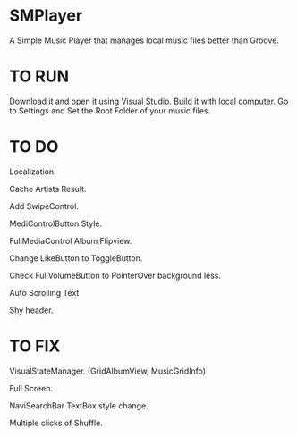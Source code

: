 # SMPlayer
A Simple Music Player that manages local music files better than Groove.

# TO RUN
Download it and open it using Visual Studio.
Build it with local computer.
Go to Settings and Set the Root Folder of your music files.

# TO DO

Localization.

Cache Artists Result.

Add SwipeControl.

MediControlButton Style.

FullMediaControl Album Flipview.

Change LikeButton to ToggleButton.

Check FullVolumeButton to PointerOver background less.

Auto Scrolling Text

Shy header.

# TO FIX
VisualStateManager. (GridAlbumView, MusicGridInfo)

Full Screen.

NaviSearchBar TextBox style change.

Multiple clicks of Shuffle.